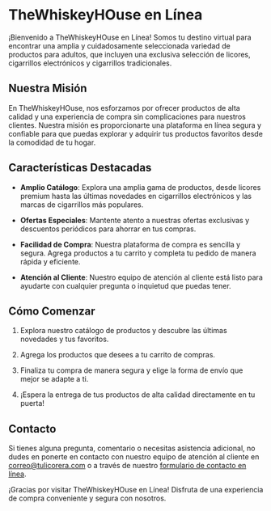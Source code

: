 # TheWhiskeyHOuse en Línea

¡Bienvenido a TheWhiskeyHOuse en Línea! Somos tu destino virtual para encontrar una amplia y cuidadosamente seleccionada variedad de productos para adultos, que incluyen una exclusiva selección de licores, cigarrillos electrónicos y cigarrillos tradicionales. 

## Nuestra Misión

En TheWhiskeyHOuse, nos esforzamos por ofrecer productos de alta calidad y una experiencia de compra sin complicaciones para nuestros clientes. Nuestra misión es proporcionarte una plataforma en línea segura y confiable para que puedas explorar y adquirir tus productos favoritos desde la comodidad de tu hogar.

## Características Destacadas

- **Amplio Catálogo**: Explora una amplia gama de productos, desde licores premium hasta las últimas novedades en cigarrillos electrónicos y las marcas de cigarrillos más populares.

- **Ofertas Especiales**: Mantente atento a nuestras ofertas exclusivas y descuentos periódicos para ahorrar en tus compras.

- **Facilidad de Compra**: Nuestra plataforma de compra es sencilla y segura. Agrega productos a tu carrito y completa tu pedido de manera rápida y eficiente.

- **Atención al Cliente**: Nuestro equipo de atención al cliente está listo para ayudarte con cualquier pregunta o inquietud que puedas tener.

## Cómo Comenzar

1. Explora nuestro catálogo de productos y descubre las últimas novedades y tus favoritos.

2. Agrega los productos que desees a tu carrito de compras.

3. Finaliza tu compra de manera segura y elige la forma de envío que mejor se adapte a ti.

4. ¡Espera la entrega de tus productos de alta calidad directamente en tu puerta!

## Contacto

Si tienes alguna pregunta, comentario o necesitas asistencia adicional, no dudes en ponerte en contacto con nuestro equipo de atención al cliente en [correo@tulicorera.com](mailto:correo@tulicorera.com) o a través de nuestro [formulario de contacto en línea](https://www.tulicorera.com/contacto).

¡Gracias por visitar TheWhiskeyHOuse en Línea! Disfruta de una experiencia de compra conveniente y segura con nosotros.
